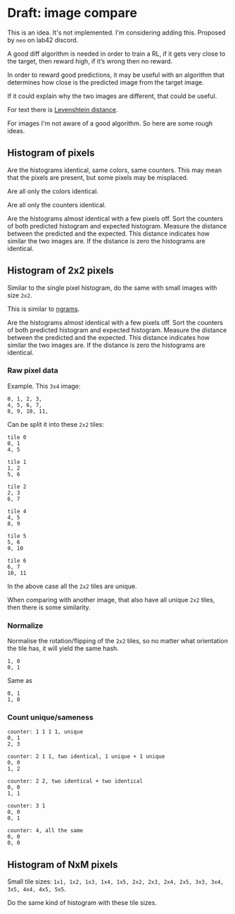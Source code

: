 # Draft: image compare

This is an idea. It's not implemented. I'm considering adding this. Proposed by `neo` on lab42 discord.

A good diff algorithm is needed in order to train a RL, if it gets very close to the target, then reward high, if it’s wrong then no reward.

In order to reward good predictions, it may be useful with an algorithm that determines how close is the predicted image from the target image.

If it could explain why the two images are different, that could be useful.

For text there is [Levenshtein distance](https://en.wikipedia.org/wiki/Levenshtein_distance).

For images I'm not aware of a good algorithm. So here are some rough ideas.

## Histogram of pixels

Are the histograms identical, same colors, same counters. This may mean that the pixels are present, but some pixels may be misplaced.

Are all only the colors identical.

Are all only the counters identical.

Are the histograms almost identical with a few pixels off.
Sort the counters of both predicted histogram and expected histogram.
Measure the distance between the predicted and the expected.
This distance indicates how similar the two images are. If the distance is zero the histograms are identical.


## Histogram of 2x2 pixels

Similar to the single pixel histogram, do the same with small images with size `2x2`.

This is similar to [ngrams](https://en.wikipedia.org/wiki/N-gram).

Are the histograms almost identical with a few pixels off.
Sort the counters of both predicted histogram and expected histogram.
Measure the distance between the predicted and the expected.
This distance indicates how similar the two images are. If the distance is zero the histograms are identical.


### Raw pixel data

Example. This `3x4` image:
```
0, 1, 2, 3,
4, 5, 6, 7,
8, 9, 10, 11,
```

Can be split it into these `2x2` tiles:
```
tile 0
0, 1
4, 5

tile 1
1, 2
5, 6

tile 2
2, 3
6, 7

tile 4
4, 5
8, 9

tile 5
5, 6
9, 10

tile 6
6, 7
10, 11
```

In the above case all the `2x2` tiles are unique.

When comparing with another image, that also have all unique `2x2` tiles, then there is some similarity.

### Normalize

Normalise the rotation/flipping of the `2x2` tiles, so no matter what orientation the tile has, it will yield the same hash.

```
1, 0
0, 1
```

Same as
```
0, 1
1, 0
```

### Count unique/sameness

```
counter: 1 1 1 1, unique
0, 1
2, 3

counter: 2 1 1, two identical, 1 unique + 1 unique
0, 0
1, 2

counter: 2 2, two identical + two identical
0, 0
1, 1

counter: 3 1
0, 0
0, 1

counter: 4, all the same
0, 0
0, 0
```




## Histogram of NxM pixels

Small tile sizes: `1x1, 1x2, 1x3, 1x4, 1x5, 2x2, 2x3, 2x4, 2x5, 3x3, 3x4, 3x5, 4x4, 4x5, 5x5`.

Do the same kind of histogram with these tile sizes.
